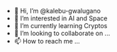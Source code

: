 - 👋 Hi, I’m @kalebu-gwalugano
- 👀 I’m interested in AI and Space
- 🌱 I’m currently learning Cryptos
- 💞️ I’m looking to collaborate on ...
- 📫 How to reach me ...

<!---
kalebu-gwalugano/kalebu-gwalugano is a ✨ special ✨ repository because its `README.md` (this file) appears on your GitHub profile.
You can click the Preview link to take a look at your changes.
--->
